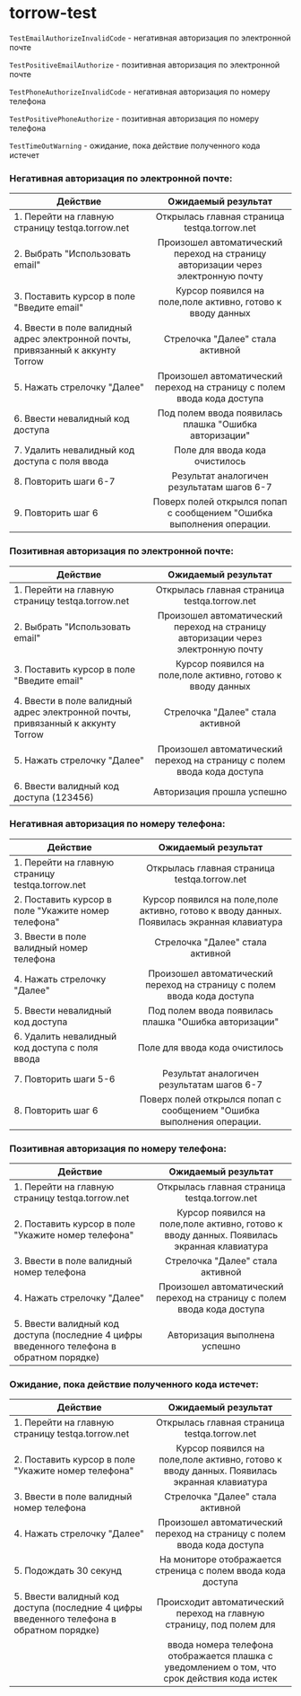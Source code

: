 # torrow-test

`TestEmailAuthorizeInvalidCode` - негативная авторизация по электронной почте 

`TestPositiveEmailAuthorize` - позитивная авторизация по электронной почте

`TestPhoneAuthorizeInvalidCode` - негативная авторизация по номеру телефона

`TestPositivePhoneAuthorize` - позитивная авторизация по номеру телефона

`TestTimeOutWarning` - ожидание, пока действие полученного кода истечет 

### Негативная авторизация по электронной почте:
| Действие                                              | Ожидаемый результат                                                    | 
| ----------------------------------------------------- |:----------------------------------------------------------------------:| 
| 1. Перейти на главную страницу testqa.torrow.net      | Открылась главная страница testqa.torrow.net                           | 
| 2. Выбрать "Использовать email"                       | Произошел автоматический переход на страницу авторизации через   электронную почту                                                      |   
| 3. Поставить курсор в поле "Введите email"            | Курсор появился на поле,поле активно, готово к вводу данных            |
| 4. Ввести в поле валидный адрес электронной почты, привязанный к аккунту Torrow                      | Стрелочка "Далее" стала активной                                       |
| 5. Нажать стрелочку "Далее"                           | Произошел автоматический переход на страницу с полем ввода кода доступа|
| 6. Ввести невалидный код доступа                      | Под полем ввода появилась плашка "Ошибка авторизации"                  |
| 7. Удалить невалидный код доступа с поля ввода        | Поле для ввода кода очистилось                                         |
| 8. Повторить шаги 6-7                                 | Результат аналогичен результатам шагов 6-7                             |
| 9. Повторить шаг 6                                    | Поверх полей открылся попап с сообщением "Ошибка выполнения операции.  |


### Позитивная авторизация по электронной почте:
| Действие                                              | Ожидаемый результат                                                    | 
| ----------------------------------------------------- |:----------------------------------------------------------------------:| 
| 1. Перейти на главную страницу testqa.torrow.net      | Открылась главная страница testqa.torrow.net                           | 
| 2. Выбрать "Использовать email"                       | Произошел автоматический переход на страницу авторизации через электронную почту                                                      |   
| 3. Поставить курсор в поле "Введите email"            | Курсор появился на поле,поле активно, готово к вводу данных            |
| 4. Ввести в поле валидный адрес электронной почты, привязанный к аккунту Torrow                      | Стрелочка "Далее" стала активной                                       |
| 5. Нажать стрелочку "Далее"                           | Произошел автоматический переход на страницу с полем ввода кода доступа|
| 6. Ввести валидный код доступа (123456)               | Авторизация прошла успешно                                             |


### Негативная авторизация по номеру телефона:
| Действие                                              | Ожидаемый результат                                                    | 
| ----------------------------------------------------- |:----------------------------------------------------------------------:| 
| 1. Перейти на главную страницу testqa.torrow.net      | Открылась главная страница testqa.torrow.net                           |                                                         
| 2. Поставить курсор в поле "Укажите номер телефона"   | Курсор появился на поле,поле активно, готово к вводу данных.   Появилась экранная клавиатура                                          |
| 3. Ввести в поле валидный номер телефона              | Стрелочка "Далее" стала активной                                       |                                                                       
| 4. Нажать стрелочку "Далее"                           | Произошел автоматический переход на страницу с полем ввода кода доступа|
| 5. Ввести невалидный код доступа                      | Под полем ввода появилась плашка "Ошибка авторизации"                  |
| 6. Удалить невалидный код доступа с поля ввода        | Поле для ввода кода очистилось                                         |
| 7. Повторить шаги 5-6                                 | Результат аналогичен результатам шагов 6-7                             |
| 8. Повторить шаг 6                                    | Поверх полей открылся попап с сообщением "Ошибка выполнения операции.  |

### Позитивная авторизация по номеру телефона:
| Действие                                              | Ожидаемый результат                                                    | 
| ----------------------------------------------------- |:----------------------------------------------------------------------:| 
| 1. Перейти на главную страницу testqa.torrow.net      | Открылась главная страница testqa.torrow.net                           |                                                         
| 2. Поставить курсор в поле "Укажите номер телефона"   | Курсор появился на поле,поле активно, готово к вводу данных. Появилась экранная клавиатура                                          |
| 3. Ввести в поле валидный номер телефона              | Стрелочка "Далее" стала активной                                       |                                                                       
| 4. Нажать стрелочку "Далее"                           | Произошел автоматический переход на страницу с полем ввода кода доступа|
| 5. Ввести валидный код доступа (последние 4 цифры введенного телефона в обратном порядке)           | Авторизация выполнена успешно                                          |

### Ожидание, пока действие полученного кода истечет:
| Действие                                              | Ожидаемый результат                                                    | 
| ----------------------------------------------------- |:----------------------------------------------------------------------:| 
| 1. Перейти на главную страницу testqa.torrow.net      | Открылась главная страница testqa.torrow.net                           |                                                         
| 2. Поставить курсор в поле "Укажите номер телефона"   | Курсор появился на поле,поле активно, готово к вводу данных. Появилась экранная клавиатура                                          |
| 3. Ввести в поле валидный номер телефона              | Стрелочка "Далее" стала активной                                       |                                                                       
| 4. Нажать стрелочку "Далее"                           | Произошел автоматический переход на страницу с полем ввода кода доступа|
| 5. Подождать 30 секунд                                | На мониторе отображается стреница с полем ввода кода доступа           |
| 5. Ввести валидный код доступа (последние 4 цифры введенного телефона в обратном порядке)           | Происходит автоматический переход на главную страницу, под полем для   |
|                                                       |ввода номера телефона отображается плашка с уведомлением о том, что срок действия кода истек                                               |

